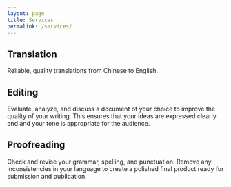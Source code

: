 ```yaml
---
layout: page
title: Services
permalink: /services/
---
```

## Translation

Reliable, quality translations from Chinese to English. 

## Editing

Evaluate, analyze, and discuss a document of your choice to improve the quality of your writing. This ensures that your ideas are expressed clearly and and your tone is appropriate for the audience.

## Proofreading

Check and revise your grammar, spelling, and punctuation. Remove any inconsistencies in your language to create a polished final product ready for submission and publication.